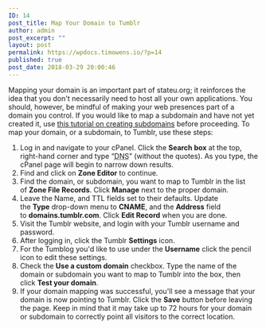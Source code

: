 ```yaml
---
ID: 14
post_title: Map Your Domain to Tumblr
author: admin
post_excerpt: ""
layout: post
permalink: https://wpdocs.timowens.io/?p=14
published: true
post_date: 2018-03-29 20:00:46
---
```

Mapping your domain is an important part of stateu.org; it reinforces the idea that you don't necessarily need to host all your own applications. You should, however, be mindful of making your web presences part of a domain you control. If you would like to map a subdomain and have not yet created it, use <a class="urlextern" title="https://stateu.org/support/cpanel/creating-subdomains" href="http://stateu.org/docs/uncategorized/setting-up-subdomains/" target="_blank" rel="nofollow noopener noreferrer">this tutorial on creating subdomains</a> before proceeding. To map your domain, or a subdomain, to Tumblr, use these steps:
<ol>
 	<li>Log in and navigate to your cPanel. Click the <strong>Search box</strong> at the top, right-hand corner and type “<abbr title="Domain Name System">DNS</abbr>” (without the quotes). As you type, the cPanel page will begin to narrow down results.</li>
 	<li>Find and click on <strong>Zone Editor</strong> to continue.</li>
 	<li class="level0">
<div class="li">Find the domain, or subdomain, you want to map to Tumblr in the list of <strong>Zone File Records</strong>. Click <strong>Manage</strong> next to the proper domain.</div></li>
 	<li class="level0">
<div class="li">Leave the Name, and TTL fields set to their defaults. Update the <strong>Type</strong> drop-down menu to <strong>CNAME</strong>, and the <strong>Address</strong> field to <strong>domains.tumblr.com</strong>. Click <strong>Edit Record</strong> when you are done.</div></li>
 	<li class="level0">
<div class="li">Visit the Tumblr website, and login with your Tumblr username and password.</div></li>
 	<li class="level0">
<div class="li">After logging in, click the Tumblr <strong>Settings</strong> icon.</div></li>
 	<li class="level0">
<div class="li">For the Tumblog you'd like to use under the <strong>Username</strong> click the pencil icon to edit these settings.</div></li>
 	<li class="level0">
<div class="li">Check the <strong>Use a custom domain</strong> checkbox. Type the name of the domain or subdomain you want to map to Tumblr into the box, then click <strong>Test your domain</strong>.</div></li>
 	<li class="level0">
<div class="li">If your domain mapping was successful, you'll see a message that your domain is now pointing to Tumblr. Click the <strong>Save</strong> button before leaving the page. Keep in mind that it may take up to 72 hours for your domain or subdomain to correctly point all visitors to the correct location.</div></li>
</ol>